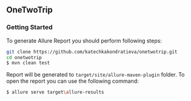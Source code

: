 
## OneTwoTrip

### Getting Started

To generate Allure Report you should perform following steps:

```bash
git clone https://github.com/katechkakondratieva/onetwotrip.git
cd onetwotrip
$ mvn clean test
```

Report will be generated to `target/site/allure-maven-plugin` folder. To open the report you can use the following command:

```bash
$ allure serve target\allure-results
```


